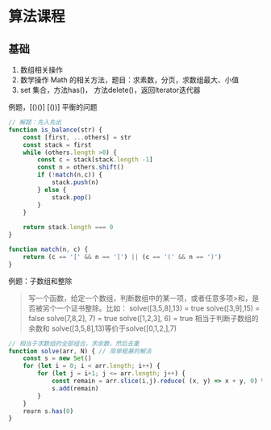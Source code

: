 # 算法课程

## 基础

1. 数组相关操作
2. 数学操作 Math 的相关方法，题目：求素数，分页，求数组最大、小值
3. set 集合，方法has()， 方法delete()，返回Iterator迭代器


例题，[()()] [())] 平衡的问题
```js
// 解题：先入先出
function is_balance(str) {
	const [first, ...others] = str
	const stack = first
	while (others.length >0) {
		const c = stack[stack.length -1]
		const n = others.shift()
		if (!match(n,c)) {
			stack.push(n)
		} else {
			stack.pop()
		}
	}
	
	return stack.length === 0
}

function match(n, c) {
	return (c == '[' && n == ']') || (c == '(' && n == ')')
}

```
例题：子数组和整除

>写一个函数，给定一个数组，判断数组中的某一项，或者任意多项>和，是否被另个一个证书整除。比如：
>solve([3,5,8],13) = true
>solve([3,9],15) = false
>solve(7,8,2], 7) = true
>solve([1,2,3], 6) = true
>相当于判断子数组的余数和 solve([3,5,8],13)等价于solve([0,1,2,],7)
>
```js
// 相当于求数组的全部组合，求余数，然后去重
function solve(arr, N) { // 简单粗暴的解法
	const s = new Set()
	for (let i = 0; i < arr.length; i++) {
		for (let j = i+1; j <= arr.length; j++) {
			const remain = arr.slice(i,j).reduce( (x, y) => x + y, 0) % N
			s.add(remain)
		}
	}
	reurn s.has(0)
}
```